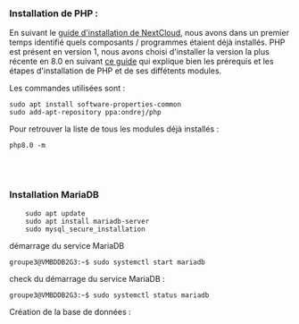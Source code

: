 ### Installation de PHP :  

En suivant le [guide d'installation de NextCloud](https://docs.nextcloud.com/server/latest/admin_manual/installation/source_installation.html#prerequisites-for-manual-installation), nous avons dans un premier temps identifié quels composants / programmes étaient déjà installés. PHP est présent en version 1, nous avons choisi d'installer la version la plus récente en 8.0  en suivant [ce guide](https://linuxize.com/post/how-to-install-php-8-on-ubuntu-20-04/) qui explique bien les prérequis et les étapes d'installation de PHP et de ses diffétents modules.  

Les commandes utilisées sont :  
```console
sudo apt install software-properties-common
sudo add-apt-repository ppa:ondrej/php
```
Pour retrouver la liste de tous les modules déjà installés :
```console
php8.0 -m
```


</br>
</br>


### Installation MariaDB

```console
    sudo apt update
    sudo apt install mariadb-server
    sudo mysql_secure_installation
```

démarrage du service MariaDB

```console
groupe3@VMBDDB2G3:~$ sudo systemctl start mariadb
```

check du démarrage du service MariaDB :
```console
groupe3@VMBDDB2G3:~$ sudo systemctl status mariadb
```
Création de la base de données :  
```console

```
